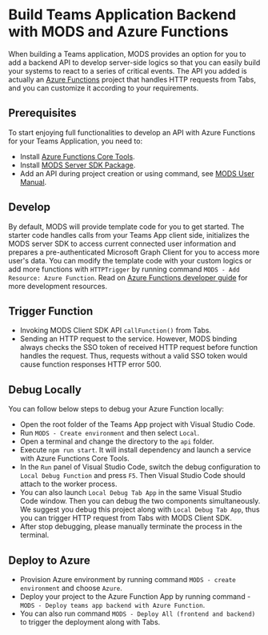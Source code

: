 # Build Teams Application Backend with MODS and Azure Functions

When building a Teams application, MODS provides an option for you to add a backend API to develop server-side logics so that you can easily build your systems to react to a series of critical events. The API you added is actually an [Azure Functions](https://docs.microsoft.com/en-us/azure/azure-functions/) project that handles HTTP requests from Tabs, and you can customize it according to your requirements.

## Prerequisites

To start enjoying full functionalities to develop an API with Azure Functions for your Teams Application, you need to:
- Install [Azure Functions Core Tools](https://docs.microsoft.com/en-us/azure/azure-functions/functions-run-local?tabs=windows%2Ccsharp%2Cbash).
- Install [MODS Server SDK Package](https://aka.ms/MODSPrivatePreview/server-sdk).
- Add an API during project creation or using command, see [MODS User Manual](https://mods-landingpage-web.azurewebsites.net/md/guide/index).

## Develop

By default, MODS will provide template code for you to get started. The starter code handles calls from your Teams App client side, initializes the MODS server SDK to access current connected user information and prepares a pre-authenticated Microsoft Graph Client for you to access more user's data. You can modify the template code with your custom logics or add more functions with `HTTPTrigger` by running command `MODS - Add Resource: Azure Function`. Read on [Azure Functions developer guide](https://docs.microsoft.com/en-us/azure/azure-functions/functions-reference) for more development resources.

## Trigger Function

- Invoking MODS Client SDK API `callFunction()` from Tabs.
- Sending an HTTP request to the service. However, MODS binding always checks the SSO token of
  received HTTP request before function handles the request. Thus, requests without a valid SSO token would cause function responses HTTP error 500.

## Debug Locally

You can follow below steps to debug your Azure Function locally:

- Open the root folder of the Teams App project with Visual Studio Code.
- Run `MODS - Create environment` and then select `Local`.
- Open a terminal and change the directory to the `api` folder.
- Execute `npm run start`. It will install dependency and launch a service with Azure Functions Core Tools.
- In the `Run` panel of Visual Studio Code, switch the debug configuration to `Local Debug Function` and press `F5`. Then Visual Studio Code should attach to the worker process.
- You can also launch `Local Debug Tab App` in the same Visual Studio Code window. Then you can debug the two components simultaneously. We suggest you debug this project along with `Local Debug Tab App`, thus you can trigger HTTP request from Tabs with MODS Client SDK.
- After stop debugging, please manually terminate the process in the terminal.

## Deploy to Azure

- Provision Azure environment by running command `MODS - create environment` and choose `Azure`.
- Deploy your project to the Azure Function App by running command - `MODS - Deploy teams app backend with Azure Function`.
- You can also run command `MODS - Deploy All (frontend and backend)` to trigger the deployment along with Tabs.